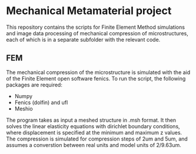 # Mechanical Metamaterial project

This repository contains the scripts for Finite Element Method simulations and image data processing of mechanical compression of microstructures, each of which is in a separate subfolder with the relevant code.  

## FEM ##

The mechanical compression of the microstructure is simulated with the aid of the Finite Element open software fenics. To run the script, the following packages are required:

- Numpy
- Fenics (dolfin) and ufl
- Meshio

The program takes as input a meshed structure in .msh format. It then solves the linear elasticity equations with dirichlet boundary conditions, where displacement is specified at the minimum and maximum z values. The compression is simulated for compression steps of 2um and 5um, and assumes a converstion between real units and model units of 2/9.63um. 
